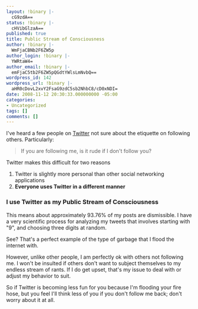 ```yaml
---
layout: !binary |-
  cG9zdA==
status: !binary |-
  cHVibGlzaA==
published: true
title: Public Stream of Consciousness
author: !binary |-
  WmFjaCBNb2F6ZW5p
author_login: !binary |-
  YWRtaW4=
author_email: !binary |-
  emFjaC5tb2F6ZW5pQGdtYWlsLmNvbQ==
wordpress_id: 142
wordpress_url: !binary |-
  aHR0cDovL2xvY2FsaG9zdC5sb2NhbC8/cD0xNDI=
date: 2008-11-12 20:30:33.000000000 -05:00
categories:
- Uncategorized
tags: []
comments: []
---
```

I've heard a few people on [Twitter](http://twitter.com/) not sure about the etiquette on following others. Particularly:

> If you are following me, is it rude if I don't follow you?

Twitter makes this difficult for two reasons

1. Twitter is slightly more personal than other social networking applications
1. **Everyone uses Twitter in a different manner**

### I use Twitter as my Public Stream of Consciousness ###

This means about approximately 93.76% of my posts are dismissible. I have a very scientific process for analyzing my tweets that involves starting with "9", and choosing three digits at random.

See? That's a perfect example of the type of garbage that I flood the internet with.

However, unlike other people, I am perfectly ok with others not following me. I won't be insulted if others don't want to subject themselves to my endless stream of rants. If I do get upset, that's my issue to deal with or adjust my behavior to suit.

So if Twitter is becoming less fun for you because I'm flooding your fire hose, but you feel I'll think less of you if you don't follow me back; don't worry about it at all.
